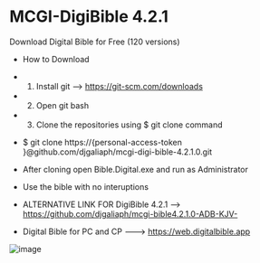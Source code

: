 # MCGI-DigiBible 4.2.1
Download Digital Bible for Free (120 versions)
* How to Download
* 1. Install git --> https://git-scm.com/downloads
* 2. Open git bash
* 3. Clone the repositories using  $ git clone command
* $ git clone https://{personal-access-token
}@github.com/djgaliaph/mcgi-digi-bible-4.2.1.0.git
* After cloning open Bible.Digital.exe and run as Administrator  
*  Use the bible with no interuptions

*  ALTERNATIVE LINK FOR DigiBible 4.2.1 --> https://github.com/djgaliaph/mcgi-bible4.2.1.0-ADB-KJV-
*  Digital Bible for PC and CP       ---> https://web.digitalbible.app


![image](https://github.com/user-attachments/assets/cd7e57ab-669d-4ef8-ba2a-3ec771b2c140)

